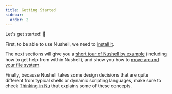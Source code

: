 ```yaml
---
title: Getting Started
sidebar:
  order: 2
---
```


Let's get started! :elephant:

First, to be able to use Nushell, we need to [install it](/book/installation).

The next sections will give you a [short tour of Nushell by example](/book/quick_tour) (including how to get help from within Nushell), and show you how to [move around your file system](/book/moving_around).

Finally, because Nushell takes some design decisions that are quite different from typical shells or dynamic scripting languages, make sure to check [Thinking in Nu](/book/thinking_in_nu) that explains some of these concepts.
